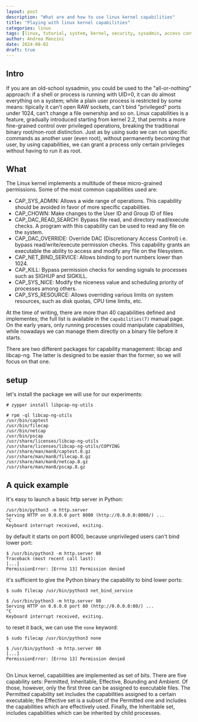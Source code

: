 ```yaml
---
layout: post
description: "What are and how to use linux kernel capabilities"
title: "Playing with linux kernel capabilities"
categories: linux
tags: [linux, tutorial, system, kernel, security, sysadmin, access control]
author: Andrea Manzini
date: 2024-08-02
draft: true
---
```


## Intro

If you are an old-school sysadmin, you could be used to the "all-or-nothing" approach: if a shell or process is running with UID=0, it can do almost everything on a system; while a plain user process is restricted by some means: tipically it can't open RAW sockets, can't bind "privileged" ports under 1024, can't change a file ownership and so on. 
Linux capabilities is a feature, gradually introduced starting from kernel 2.2, that permits a more fine-grained control over privileged operations, breaking the traditional binary root/non-root distinction. Just as by using sudo we can run specific commands as another user (even root), without permanently becoming that user, by using capabilities, we can grant a process only certain privileges without having to run it as root.

## What 

The Linux kernel implements a multitude of these micro-grained permissions. Some of the most common capabilities used are:

- CAP_SYS_ADMIN: Allows a wide range of operations. This capability should be avoided in favor of more specific capabilities.
- CAP_CHOWN: Make changes to the User ID and Group ID of files 
- CAP_DAC_READ_SEARCH: Bypass file read, and directory read/execute checks. A program with this capability can be used to read any file on the system.
- CAP_DAC_OVERRIDE: Override DAC (Discretionary Access Control) i.e. bypass read/write/execute permission checks. This capability grants an executable the ability to access and modify any file on the filesystem.
- CAP_NET_BIND_SERVICE: Allows binding to port numbers lower than 1024.
- CAP_KILL: Bypass permission checks for sending signals to processes such as SIGHUP and SIGKILL.
- CAP_SYS_NICE: Modify the niceness value and scheduling priority of processes among others.
- CAP_SYS_RESOURCE: Allows overriding various limits on system resources, such as disk quotas, CPU time limits, etc.

At the time of writing, there are more than 40 capabilities defined and implementes; the full list is available in the `capabilities(7)` manual page. On the early years, only running processes could manipulate capabilities, while nowadays we can manage them directly on a binary file before it starts. 

There are two different packages for capability management: libcap and libcap-ng. The latter is designed to be easier than the former, so we will focus on that one. 

## setup

let's install the package we will use for our experiments: 

```
# zypper install libpcap-ng-utils 

# rpm -ql libcap-ng-utils 
/usr/bin/captest
/usr/bin/filecap
/usr/bin/netcap
/usr/bin/pscap
/usr/share/licenses/libcap-ng-utils
/usr/share/licenses/libcap-ng-utils/COPYING
/usr/share/man/man8/captest.8.gz
/usr/share/man/man8/filecap.8.gz
/usr/share/man/man8/netcap.8.gz
/usr/share/man/man8/pscap.8.gz
```

## A quick example

It's easy to launch a basic http server in Python:

```
/usr/bin/python3 -m http.server   
Serving HTTP on 0.0.0.0 port 8000 (http://0.0.0.0:8000/) ...
^C
Keyboard interrupt received, exiting.
```

by default it starts on port 8000, because unprivileged users can't bind lower port:

```
$ /usr/bin/python3 -m http.server 80
Traceback (most recent call last):
[...]
PermissionError: [Errno 13] Permission denied
```

it's sufficient to give the Python binary the capability to bind lower ports:

```
$ sudo filecap /usr/bin/python3 net_bind_service

$ /usr/bin/python3 -m http.server 80               
Serving HTTP on 0.0.0.0 port 80 (http://0.0.0.0:80/) ...
^C
Keyboard interrupt received, exiting.
```

to reset it back, we can use the `none` keyword:

```
$ sudo filecap /usr/bin/python3 none

$ /usr/bin/python3 -m http.server 80
[...]          
PermissionError: [Errno 13] Permission denied
```


##

On Linux kernel, capabilities are implemented as set of bits. There are five capability sets: Permitted, Inheritable, Effective, Bounding and Ambient. Of those, however, only the first three can be assigned to executable files. The Permitted capability set includes the capabilities assigned to a certain executable; the Effective set is a subset of the Permitted one and includes the capabilities which are effectively used. Finally, the Inheritable set, includes capabilities which can be inherited by child processes.